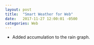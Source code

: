 ```yaml
---
layout: post
title:  "Smart Weather for Web"
date:   2017-11-27 12:00:01 -0500
categories: Web
---
```


- Added accumulation to the rain graph.  
